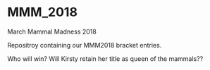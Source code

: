 # MMM_2018
March Mammal Madness 2018 

Repositroy containing our MMM2018 bracket entries.

Who will win? Will Kirsty retain her title as queen of the mammals?? 
